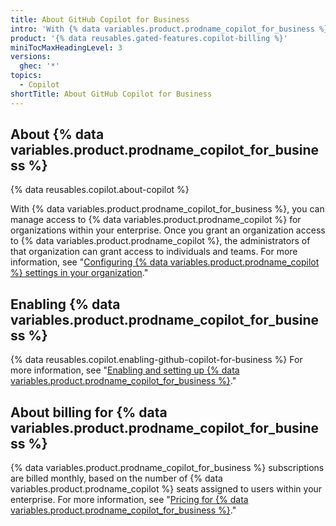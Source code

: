 ```yaml
---
title: About GitHub Copilot for Business
intro: 'With {% data variables.product.prodname_copilot_for_business %} you can manage access to {% data variables.product.prodname_copilot %} for organizations within your enterprise.'
product: '{% data reusables.gated-features.copilot-billing %}'
miniTocMaxHeadingLevel: 3
versions:
  ghec: '*'
topics:
  - Copilot
shortTitle: About GitHub Copilot for Business
---
```


## About {% data variables.product.prodname_copilot_for_business %}

{% data reusables.copilot.about-copilot %}

With {% data variables.product.prodname_copilot_for_business %}, you can manage access to {% data variables.product.prodname_copilot %} for organizations within your enterprise. Once you grant an organization access to {% data variables.product.prodname_copilot %}, the administrators of that organization can grant access to individuals and teams. For more information, see "[Configuring {% data variables.product.prodname_copilot %} settings in your organization](/copilot/configuring-github-copilot/configuring-github-copilot-settings-in-your-organization)."

## Enabling {% data variables.product.prodname_copilot_for_business %}

{% data reusables.copilot.enabling-github-copilot-for-business %} For more information, see "[Enabling and setting up {% data variables.product.prodname_copilot_for_business %}](/copilot/overview-of-github-copilot/enabling-and-setting-up-github-copilot-for-business)."

## About billing for {% data variables.product.prodname_copilot_for_business %}

{% data variables.product.prodname_copilot_for_business %} subscriptions are billed monthly, based on the number of {% data variables.product.prodname_copilot %} seats assigned to users within your enterprise. For more information, see "[Pricing for {% data variables.product.prodname_copilot_for_business %}](/billing/managing-billing-for-github-copilot/about-billing-for-github-copilot#pricing-for-github-copilot-for-business)."
